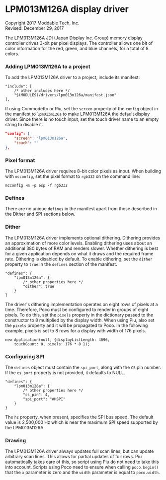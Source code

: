 # LPM013M126A display driver
Copyright 2017 Moddable Tech, Inc.<BR>
Revised: December 29, 2017

The [LPM013M126A](http://www.j-display.com/product/pdf/Datasheet/4LPM013M126A_specification_Ver02.pdf) JDI (Japan Display Inc. Group) memory display controller drives 3-bit per pixel displays. The controller allows one bit of color information for the red, green, and blue channels, for a total of 8 colors.

### Adding LPM013M126A to a project
To add the LPM013M126A driver to a project, include its manifest:

```
"include": [
	/* other includes here */
	"$(MODULES)/drivers/lpm013m126a/manifest.json"
],
```

If using Commodetto or Piu, set the `screen` property of the `config` object in the manifest to `lpm013m126a` to make LPM013M126A the default display driver. Since there is no touch input, set the touch driver name to an empty string to disable it.

```json
"config": {
	"screen": "lpm013m126a",
	"touch": ""
},
```

### Pixel format
The LPM013M126A driver requires 8-bit color pixels as input. When building with `mcconfig`, set the pixel format to `rgb332` on the command line:

	mcconfig -m -p esp -f rgb332

### Defines
There are no unique `defines` in the manifest apart from those described in the Dither and SPI sections below.

### Dither
The LPM013M126A driver implements optional dithering. Dithering provides an approximation of more color levels. Enabling dithering uses about an additional 380 bytes of RAM and renders slower. Whether dithering is best for a given application depends on what it draws and the required frame rate. Dithering is disabled by default. To enable dithering, set the `dither` property to `true` in the `defines` section of the manifest.

```
"defines": {
	"lpm013m126a": {
		/* other properties here */
		"dither": true
	}
}
```

The driver's dithering implementation operates on eight rows of pixels at a time. Therefore, Poco must be configured to render in groups of eight pixels. To do this, set the `pixels` property in the dictionary passed to the constructor to 8 multiplied by the display width. When using Piu, also set the `pixels` property and it will be propagated to Poco. In the following example, pixels is set to 8 rows for a display with width of 176 pixels.

	new Application(null, {displayListLength: 4096,
		touchCount: 0, pixels: 176 * 8 });

### Configuring SPI
The `defines` object must contain the `spi_port`, along with the `CS` pin number. If the `cs_port` property is not provided, it defaults to NULL.

```
"defines": {
	"lpm013m126a": {
		/* other properties here */
		"cs_pin": 4,
		"spi_port": "#HSPI"
	}
}
```

The `hz` property, when present, specifies the SPI bus speed. The default value is 2,500,000 Hz which is near the maximum SPI speed supported by the LPM013M126A.

### Drawing
The LPM013M126A driver always updates full scan lines, but can update arbitrary scan lines. This allows for partial updates of full rows. Piu automatically takes care of this, so script using Piu do not need to take this into account. Scripts using Poco need to ensure  when calling `poco.begin()` that the `x` parameter is zero and the `width` parameter is equal to `poco.width`.
